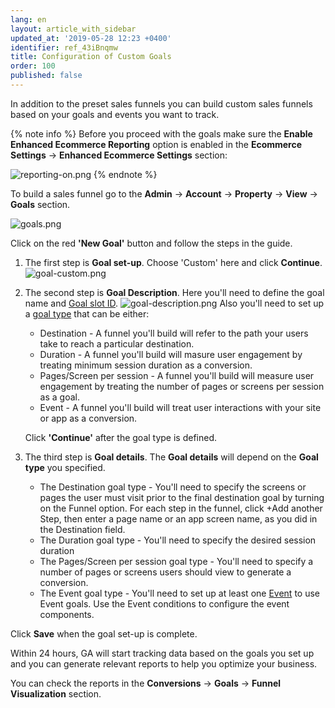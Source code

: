 ```yaml
---
lang: en
layout: article_with_sidebar
updated_at: '2019-05-28 12:23 +0400'
identifier: ref_43iBnqmw
title: Configuration of Custom Goals
order: 100
published: false
---
```

In addition to the preset sales funnels you can build custom sales funnels based on your goals and events you want to track.

{% note info %}
Before you proceed with the goals make sure the **Enable Enhanced Ecommerce Reporting** option is enabled in the **Ecommerce Settings** -> **Enhanced Ecommerce Settings** section:

![reporting-on.png]({{site.baseurl}}/attachments/ref_3B4yRZ99/reporting-on.png)
{% endnote %}


To build a sales funnel go to the **Admin** -> **Account** -> **Property** -> **View** -> **Goals** section.

![goals.png]({{site.baseurl}}/attachments/ref_3B4yRZ99/goals.png)

Click on the red **'New Goal'** button and follow the steps in the guide. 

1. The first step is **Goal set-up**. Choose 'Custom' here and click **Continue**.
  ![goal-custom.png]({{site.baseurl}}/attachments/ref_3B4yRZ99/goal-custom.png)

2. The second step is **Goal Description**.
   Here you'll need to define the goal name and [Goal slot ID](https://support.google.com/analytics/answer/1012040?hl=en&ref_topic=6150889#goal_sets "Ecommerce Tracking with Google Analytics").
   ![goal-description.png]({{site.baseurl}}/attachments/ref_3B4yRZ99/goal-description.png)
   Also you'll need to set up a [goal type](https://support.google.com/analytics/answer/1032415#goal_type "Ecommerce Tracking with Google Analytics") that can be either:
     * Destination - A funnel you'll build will refer to the path your users take to reach a particular destination. 
     * Duration - A funnel you'll build will masure user engagement by treating minimum session duration as a conversion.
     * Pages/Screen per session - A funnel you'll build will measure user engagement by treating the number of pages or screens per session as a goal. 
     * Event - A funnel you'll build will  treat user interactions with your site or app as a conversion. 
   
   Click **'Continue'** after the goal type is defined.  

3. The third step is **Goal details**.
   The **Goal details** will depend on the **Goal type** you specified. 
     * The Destination goal type - You'll need to specify the screens or pages the user must visit prior to the final destination goal by turning on the Funnel option. For each step in the funnel, click +Add another Step, then enter a page name or an app screen name, as you did in the Destination field.
     * The Duration goal type - You'll need to specify the desired session duration
     * The Pages/Screen per session goal type - You'll need to specify a number of pages or screens users should view to generate a conversion.
     * The Event goal type - You'll need to set up at least one [Event](https://support.google.com/analytics/answer/1033068?hl=en-GB&utm_id=ad "Ecommerce Tracking with Google Analytics") to use Event goals. Use the Event conditions to configure the event components.
     

Click **Save** when the goal set-up is complete. 

Within 24 hours, GA will start tracking data based on the goals you set up and you can generate relevant reports to help you optimize your business. 

You can check the reports in the **Conversions** -> **Goals** -> **Funnel Visualization** section.